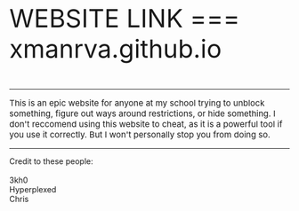 <body>
<p style="font-size: 45px;">WEBSITE LINK === xmanrva.github.io<p>

<hr>
<p style="font-size: 15px;">This is an epic website for anyone at my school trying to unblock something, figure out ways around restrictions, or hide something. I don't reccomend using this website to cheat, as it is a powerful tool if you use it correctly. But I won't personally stop you from doing so.<p>

<hr>
Credit to these people:
<br><br>
3kh0
<br>
Hyperplexed
<br>
Chris
